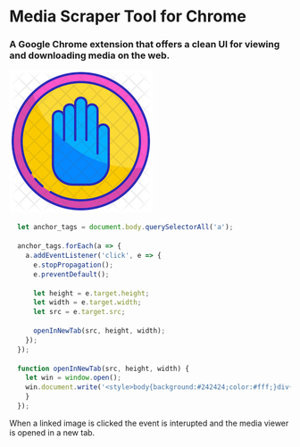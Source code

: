 # Media Scraper Tool for Chrome
### A Google Chrome extension that offers a clean UI for viewing and downloading media on the web.

![alt text](icon.png "Logo Title Text 1")


```javascript
  let anchor_tags = document.body.querySelectorAll('a');

  anchor_tags.forEach(a => {
    a.addEventListener('click', e => {
      e.stopPropagation();
      e.preventDefault();

      let height = e.target.height;
      let width = e.target.width;
      let src = e.target.src;

      openInNewTab(src, height, width);
    });
  });

  function openInNewTab(src, height, width) {
    let win = window.open();
    win.document.write('<style>body{background:#242424;color:#fff;}div{margin:0 auto;width:'+width+';display:block;}</style><div><a href="'+src+'" download><img src='+src+'></a></a><p>'+width+'x' +height+ '</p></div>');
    }
  });
```
When a linked image is clicked the event is interupted and the media viewer is opened in a new tab.